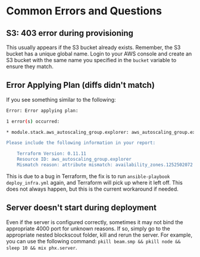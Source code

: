 # Common Errors and Questions

## S3: 403 error during provisioning

This usually appears if the S3 bucket already exists. Remember, the S3 bucket has a unique global name. Login to your AWS console and create an S3 bucket with the same name you specified in the `bucket` variable to ensure they match.

## Error Applying Plan \(diffs didn't match\)

If you see something similar to the following:

```bash
Error: Error applying plan:

1 error(s) occurred:

* module.stack.aws_autoscaling_group.explorer: aws_autoscaling_group.explorer: diffs didn't match during apply. This is a bug with Terraform and should be reported as a GitHub Issue.

Please include the following information in your report:

    Terraform Version: 0.11.11
    Resource ID: aws_autoscaling_group.explorer
    Mismatch reason: attribute mismatch: availability_zones.1252502072
```

This is due to a bug in Terraform, the fix is to run `ansible-playbook deploy_infra.yml` again, and Terraform will pick up where it left off. This does not always happen, but this is the current workaround if needed.

## Server doesn't start during deployment

Even if the server is configured correctly, sometimes it may not bind the appropriate 4000 port for unknown reasons. If so, simply go to the appropriate nested blockscout folder, kill and rerun the server. For example, you can use the following command: `pkill beam.smp && pkill node && sleep 10 && mix phx.server`.

